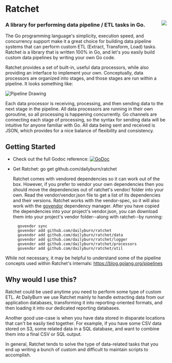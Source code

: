 # Ratchet

<img align="right" src="http://assets1.dailyburn.com/random/the-ratchet.png" style="margin-left:20px">

### A library for performing data pipeline / ETL tasks in Go.

The Go programming language's simplicity, execution speed, and concurrency support make it a great choice for building data pipeline systems that can perform custom ETL (Extract, Transform, Load) tasks. Ratchet is a library that is written 100% in Go, and let's you easily build custom data pipelines by writing your own Go code.

Ratchet provides a set of built-in, useful data processors, while also providing
an interface to implement your own. Conceptually, data processors are organized
into stages, and those stages are run within a pipeline. It looks something like:

![Pipeline Drawing](http://assets1.dailyburn.com/random/ratchet-pipeline-concept.png)

Each data processor is receiving, processing, and then sending data to the next stage in the pipeline. All data processors are running in their own goroutine, so all processing is happening concurrently. Go channels are connecting each stage of processing, so the syntax for sending data will be intuitive for anyone familiar with Go. All data being sent and received is JSON, which provides for a nice balance of flexibility and consistency.

## Getting Started

- Check out the full Godoc reference:
 [![GoDoc](https://godoc.org/github.com/dailyburn/ratchet?status.svg)](https://godoc.org/github.com/dailyburn/ratchet)
- Get Ratchet:
      go get github.com/dailyburn/ratchet

  Ratchet comes with vendored dependencies so it can work out of the box. However, if you prefer to vendor your 
  own dependencies then you should move the dependencies out of ratchet's vendor/ folder into your own. Read 
  the vendor/vendor.json file to get a list of its dependencies and their versions. Ratchet works with the
  vendor-spec, so it will also work with the [govendor](https://github.com/kardianos/govendor) dependency 
  manager. After you have copied the dependencies into your project's vendor.json, you can download them into
  your project's vendor folder--along with ratchet--by running:

        govendor sync
        govendor add github.com/dailyburn/ratchet
        govendor add github.com/dailyburn/ratchet/data
        govendor add github.com/dailyburn/ratchet/logger
        govendor add github.com/dailyburn/ratchet/processors
        govendor add github.com/dailyburn/ratchet/util

While not necessary, it may be helpful to understand
some of the pipeline concepts used within Ratchet's internals: https://blog.golang.org/pipelines

## Why would I use this?

Ratchet could be used anytime you need to perform some type of custom ETL. At DailyBurn we use Ratchet mainly to handle extracting data from our application databases, transforming it into reporting-oriented formats, and then loading it into our dedicated reporting databases.

Another good use-case is when you have data stored in disparate locations that can't be easily tied together. For example, if you have some CSV data stored on S3, some related data in a SQL database, and want to combine them into a final CSV or SQL output.

In general, Ratchet tends to solve the type of data-related tasks that you end up writing a bunch of custom and difficult to maintain scripts to accomplish.
